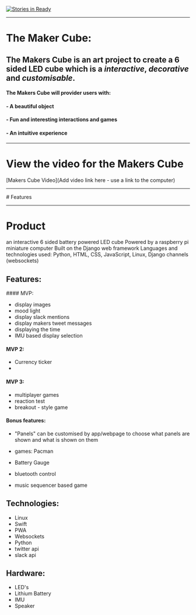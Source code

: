 
[![Stories in Ready](https://badge.waffle.io/sultanhq/maker_cube.svg?label=ready&title=Ready)](http://waffle.io/sultanhq/maker_cube)

____

# The Maker Cube:


## The Makers Cube is an art project to create a 6 sided LED cube which is a *interactive*, *decorative* and *customisable*.

#### The Makers Cube will provider users with:

#### - A beautiful object
#### - Fun and interesting interactions and games
#### - An intuitive experience


____

# View the video for the Makers Cube

[Makers Cube Video](Add video link here - use a link to the computer)


____

# Features





____

# Product

an interactive 6 sided battery powered LED cube
Powered by a raspberry pi miniature computer
Built on the Django web framework
Languages and technologies used: Python, HTML, CSS, JavaScript, Linux, Django channels (websockets)



## Features:

#### MVP:
* display images
* mood light
* display slack mentions
* display makers tweet messages
* displaying the time
* IMU based display selection

#### MVP 2:
* Currency ticker
*


#### MVP 3:
* multiplayer games
 * reaction test
 * breakout - style game

#### Bonus features:
* "Panels" can be customised by app/webpage to choose what panels are shown and what is shown on them
* games: Pacman

* Battery Gauge
* bluetooth control
* music sequencer based game

## Technologies:
* Linux
* Swift
* PWA
* Websockets
* Python
* twitter api
* slack api

## Hardware:
* LED's
* Lithium Battery
* IMU
* Speaker
